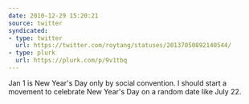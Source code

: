 ```yaml
---
date: 2010-12-29 15:20:21
source: twitter
syndicated:
- type: twitter
  url: https://twitter.com/roytang/statuses/20137050892140544/
- type: plurk
  url: https://plurk.com/p/9v1tbq
---
```


Jan 1 is New Year's Day only by social convention. I should start a movement to celebrate New Year's Day on a random date like July 22.
